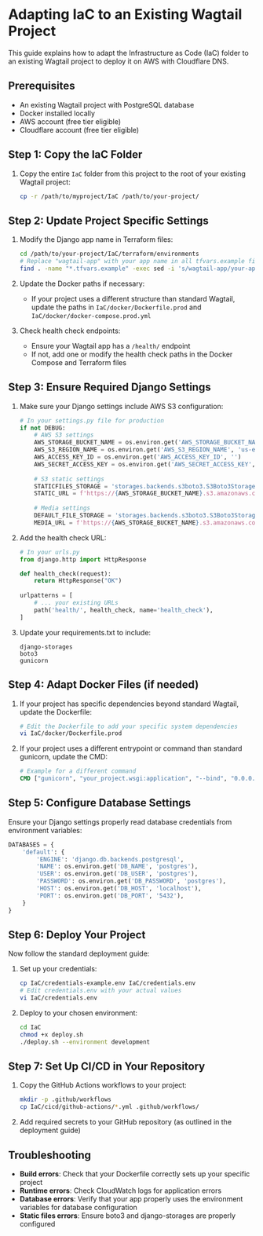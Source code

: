 # Adapting IaC to an Existing Wagtail Project

This guide explains how to adapt the Infrastructure as Code (IaC) folder to an existing Wagtail project to deploy it on AWS with Cloudflare DNS.

## Prerequisites

- An existing Wagtail project with PostgreSQL database
- Docker installed locally
- AWS account (free tier eligible)
- Cloudflare account (free tier eligible)

## Step 1: Copy the IaC Folder

1. Copy the entire `IaC` folder from this project to the root of your existing Wagtail project:
   ```bash
   cp -r /path/to/myproject/IaC /path/to/your-project/
   ```

## Step 2: Update Project Specific Settings

1. Modify the Django app name in Terraform files:
   ```bash
   cd /path/to/your-project/IaC/terraform/environments
   # Replace "wagtail-app" with your app name in all tfvars.example files
   find . -name "*.tfvars.example" -exec sed -i 's/wagtail-app/your-app-name/g' {} \;
   ```

2. Update the Docker paths if necessary:
   - If your project uses a different structure than standard Wagtail, update the paths in `IaC/docker/Dockerfile.prod` and `IaC/docker/docker-compose.prod.yml`

3. Check health check endpoints:
   - Ensure your Wagtail app has a `/health/` endpoint
   - If not, add one or modify the health check paths in the Docker Compose and Terraform files

## Step 3: Ensure Required Django Settings

1. Make sure your Django settings include AWS S3 configuration:
   ```python
   # In your settings.py file for production
   if not DEBUG:
       # AWS S3 settings
       AWS_STORAGE_BUCKET_NAME = os.environ.get('AWS_STORAGE_BUCKET_NAME', '')
       AWS_S3_REGION_NAME = os.environ.get('AWS_S3_REGION_NAME', 'us-east-1')
       AWS_ACCESS_KEY_ID = os.environ.get('AWS_ACCESS_KEY_ID', '')
       AWS_SECRET_ACCESS_KEY = os.environ.get('AWS_SECRET_ACCESS_KEY', '')
       
       # S3 static settings
       STATICFILES_STORAGE = 'storages.backends.s3boto3.S3Boto3Storage'
       STATIC_URL = f'https://{AWS_STORAGE_BUCKET_NAME}.s3.amazonaws.com/static/'
       
       # Media settings
       DEFAULT_FILE_STORAGE = 'storages.backends.s3boto3.S3Boto3Storage'
       MEDIA_URL = f'https://{AWS_STORAGE_BUCKET_NAME}.s3.amazonaws.com/media/'
   ```

2. Add the health check URL:
   ```python
   # In your urls.py
   from django.http import HttpResponse
   
   def health_check(request):
       return HttpResponse("OK")
       
   urlpatterns = [
       # ... your existing URLs
       path('health/', health_check, name='health_check'),
   ]
   ```

3. Update your requirements.txt to include:
   ```
   django-storages
   boto3
   gunicorn
   ```

## Step 4: Adapt Docker Files (if needed)

1. If your project has specific dependencies beyond standard Wagtail, update the Dockerfile:
   ```bash
   # Edit the Dockerfile to add your specific system dependencies
   vi IaC/docker/Dockerfile.prod
   ```

2. If your project uses a different entrypoint or command than standard gunicorn, update the CMD:
   ```dockerfile
   # Example for a different command
   CMD ["gunicorn", "your_project.wsgi:application", "--bind", "0.0.0.0:8000", "--workers", "3", "--timeout", "120"]
   ```

## Step 5: Configure Database Settings

Ensure your Django settings properly read database credentials from environment variables:

```python
DATABASES = {
    'default': {
        'ENGINE': 'django.db.backends.postgresql',
        'NAME': os.environ.get('DB_NAME', 'postgres'),
        'USER': os.environ.get('DB_USER', 'postgres'),
        'PASSWORD': os.environ.get('DB_PASSWORD', 'postgres'),
        'HOST': os.environ.get('DB_HOST', 'localhost'),
        'PORT': os.environ.get('DB_PORT', '5432'),
    }
}
```

## Step 6: Deploy Your Project

Now follow the standard deployment guide:

1. Set up your credentials:
   ```bash
   cp IaC/credentials-example.env IaC/credentials.env
   # Edit credentials.env with your actual values
   vi IaC/credentials.env
   ```

2. Deploy to your chosen environment:
   ```bash
   cd IaC
   chmod +x deploy.sh
   ./deploy.sh --environment development
   ```

## Step 7: Set Up CI/CD in Your Repository

1. Copy the GitHub Actions workflows to your project:
   ```bash
   mkdir -p .github/workflows
   cp IaC/cicd/github-actions/*.yml .github/workflows/
   ```

2. Add required secrets to your GitHub repository (as outlined in the deployment guide)

## Troubleshooting

- **Build errors**: Check that your Dockerfile correctly sets up your specific project
- **Runtime errors**: Check CloudWatch logs for application errors
- **Database errors**: Verify that your app properly uses the environment variables for database configuration
- **Static files errors**: Ensure boto3 and django-storages are properly configured 